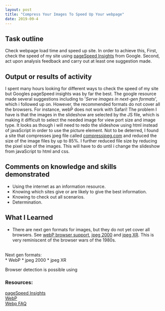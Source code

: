 ```yaml
---
layout: post
title: "Compress Your Images To Speed Up Your webpage"
date: 2019-09-4
---
```


## Task outline
Check webpage load time and speed up site.  In order to achieve this, 
First, check the speed of my site using [pageSpeed Insights](https://developers.google.com/speed/pagespeed/insights/) from Google.
Second, act upon analysis feedback and carry out at least one suggestion made.

## Output or results of activity
I spent many hours looking for different ways to check the speed of my site but Googles pageSpeed insights was by far the best. 
The google resource made several suggestions including to '_Serve images in next-gen formats_', which i followed up on. 
However, the recommended formats do not cover all the browsers. For instance, webP does not work with Safari! The problem I have is that the images in the slideshow are selected by the JS file, which is making it difficult to select the needed image for view port size and image type.  It looks as though i will need to redo the slideshow using html instead of javaScript in order to use the picture element. Not to be deterred, I found a site that compresses jpeg file called [compressjpeg.com](https://compressjpeg.com/) and reduced the size of the image files by up to 85%.  I further reduced file size by reducing the pixel size of the images. This will have to do until i change the slideshow from javaScript to html and css. 

## Comments on knowledge and skills demonstrated 
* Using the internet as an information resource.  
* Knowing which sites give or are likely to give the best information. 
* Knowing to check out all scenarios.
* Determination. 

## What I Learned
* There are next gen formats for images, but they do not yet cover all browsers. See [webP browser support](https://caniuse.com/#feat=webp), [jpeg 2000](https://caniuse.com/#feat=jpeg2000) and [jpeg XR](https://caniuse.com/#feat=jpegxr).  This is very reminiscent of the browser wars of the 1980s.  
<br>
Next gen formats: <br>
* WebP
* jpeg 2000
* jpeg XR

Browser detection is possible using 

### Resources:
[pageSpeed Insights](https://developers.google.com/speed/pagespeed/insights/)<br>
[WebP](https://developers.google.com/speed/webp/faq#how_can_i_detect_browser_support_for_webp)<br>
[Webp FAQ](https://developers.google.com/speed/webp/faq#how_can_i_detect_browser_support_for_webp)

